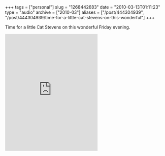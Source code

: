 +++
tags = ["personal"]
slug = "1268442683"
date = "2010-03-13T01:11:23"
type = "audio"
archive = ["2010-03"]
aliases = ["/post/444304939", "/post/444304939/time-for-a-little-cat-stevens-on-this-wonderful"]
+++

Time for a little Cat Stevens on this wonderful Friday evening.

<iframe src="https://embed.spotify.com/?uri=spotify%3Atrack%3A730PcccFA4ePtZmzpypwoD" width="300" height="380" frameborder="0" allowtransparency="true"></iframe>
